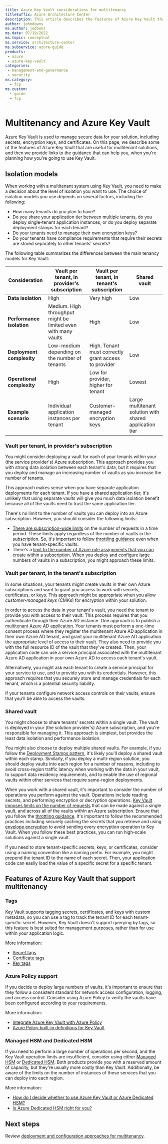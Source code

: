 ```yaml
---
title: Azure Key Vault considerations for multitenancy
titleSuffix: Azure Architecture Center
description: This article describes the features of Azure Key Vault that are useful when you work with multitenanted systems, and it provides links to guidance for how to use Azure Key Vault in a multitenant solution.
author: johndowns
ms.author: jodowns
ms.date: 07/19/2022
ms.topic: conceptual
ms.service: architecture-center
ms.subservice: azure-guide
products:
 - azure
 - azure-key-vault
categories:
 - management-and-governance
 - security
ms.category:
  - fcp
ms.custom:
  - guide
  - fcp
---
```


# Multitenancy and Azure Key Vault

Azure Key Vault is used to manage secure data for your solution, including secrets, encryption keys, and certificates. On this page, we describe some of the features of Azure Key Vault that are useful for multitenant solutions, and then we provide links to the guidance that can help you, when you're planning how you're going to use Key Vault.

## Isolation models

When working with a multitenant system using Key Vault, you need to make a decision about the level of isolation you want to use. The choice of isolation models you use depends on several factors, including the following:

- How many tenants do you plan to have?
- Do you share your application tier between multiple tenants, do you deploy single-tenant application instances, or do you deploy separate deployment stamps for each tenant?
- Do your tenants need to manage their own encryption keys?
- Do your tenants have compliance requirements that require their secrets are stored separately to other tenants' secrets?

The following table summarizes the differences between the main tenancy models for Key Vault:

| Consideration | Vault per tenant, in provider's subscription | Vault per tenant, in tenant's subscription | Shared vault |
|-|-|-|-|
| **Data isolation** | High | Very high | Low |
| **Performance isolation** | Medium. High throughput might be limited even with many vaults | High | Low |
| **Deployment complexity** | Low-medium depending on the number of tenants | High. Tenant must correctly grant access to provider | Low |
| **Operational complexity** | High | Low for provider, higher for tenant | Lowest |
| **Example scenario** | Individual application instances per tenant | Customer-managed encryption keys | Large multitenant solution with shared application tier |

### Vault per tenant, in provider's subscription

You might consider deploying a vault for each of your tenants within your (the service provider's) Azure subscription. This approach provides you with strong data isolation between each tenant's data, but it requires that you deploy and manage an increasing number of vaults as you increase the number of tenants.

This approach makes sense when you have separate application deployments for each tenant. If you have a shared application tier, it's unlikely that using separate vaults will give you much data isolation benefit because all of the vaults need to trust the same application tier.

There's no limit to the number of vaults you can deploy into an Azure subscription. However, yuo should consider the following limits:

- [There are subscription-wide limits](/azure/azure-resource-manager/management/azure-subscription-service-limits#key-vault-limits) on the number of requests in a time period. These limits apply regardless of the number of vaults in the subscription. So, it's important to follow [throttling guidance](/azure/key-vault/general/overview-throttling) even when you have tenant-specific vaults.
- There's a [limit to the number of Azure role assignments that you can create within a subscription](/azure/role-based-access-control/troubleshooting#azure-role-assignments-limit). When you deploy and configure large numbers of vaults in a subscription, you might approach these limits.

### Vault per tenant, in the tenant's subscription

In some situations, your tenants might create vaults in their own Azure subscriptions and want to grant you access to work with secrets, certificates, or keys. This approach might be appropriate when you allow *customer-managed keys* (CMKs) for encryption within your solution.

In order to access the data in your tenant's vault, you need the tenant to provide you with access to their vault. This process requires that you authenticate through their Azure AD instance. One approach is to publish a [multitenant Azure AD application](/azure/active-directory/develop/single-and-multi-tenant-apps). Your tenants must perform a one-time consent process where they register the multitenant Azure AD application in their own Azure AD tenant, and grant your multitenant Azure AD application the appropriate level of access to their vault. They also need to provide you with the full resource ID of the vault that they've created. Then, your application code can use a service principal associated with the multitenant Azure AD application in your own Azure AD to access each tenant's vault.

Alternatively, you might ask each tenant to create a service principal for your service to use, and to provide you with its credentials. However, this approach requires that you securely store and manage credentials for each tenant, which is a potential security liability.

If your tenants configure network access controls on their vaults, ensure that you'll be able to access the vaults.

### Shared vault

You might choose to share tenants' secrets within a single vault. The vault is deployed in your (the solution provider's) Azure subscription, and you're responsible for managing it. This approach is simplest, but provides the least data isolation and performance isolation.

You might also choose to deploy multiple shared vaults. For example, if you follow the [Deployment Stamps pattern](../approaches/overview.yml#deployment-stamps-pattern), it's likely you'll deploy a shared vault within each stamp. Similarly, if you deploy a multi-region solution, you should deploy vaults into each region for a number of reasons, including to avoid cross-region traffic latency when working with the data in your vault, to support data residency requirements, and to enable the use of regional vaults within other services that require same-region deployments.

When you work with a shared vault, it's important to consider the number of operations you perform against the vault. Operations include reading secrets, and performing encryption or decryption operations. [Key Vault imposes limits on the number of requests](/azure/azure-resource-manager/management/azure-subscription-service-limits#key-vault-limits) that can be made against a single vault, and across all of the vaults within an Azure subscription. Ensure that you follow the [throttling guidance](/azure/key-vault/general/overview-throttling). It's important to follow the recommended practices including securely caching the secrets that you retrieve and using [envelope encryption](/azure/security/fundamentals/encryption-atrest#envelope-encryption-with-a-key-hierarchy) to avoid sending every encryption operation to Key Vault. When you follow these best practices, you can run high-scale solutions against a single vault.

If you need to store tenant-specific secrets, keys, or certificates, consider using a naming convention like a naming prefix. For example, you might prepend the tenant ID to the name of each secret. Then, your application code can easily load the value of a specific secret for a specific tenant.

## Features of Azure Key Vault that support multitenancy

### Tags

Key Vault supports tagging secrets, certificates, and keys with custom metadata, so you can use a tag to track the tenant ID for each tenant-specific secret. However, Key Vault doesn't support querying by tags, so this feature is best suited for management purposes, rather than for use within your application logic.

More information:
- [Secret tags](/azure/key-vault/secrets/about-secrets#secret-tags)
- [Certificate tags](/azure/key-vault/certificates/about-certificates#certificate-attributes-and-tags)
- [Key tags](/azure/key-vault/keys/about-keys-details#key-tags)

### Azure Policy support

If you decide to deploy large numbers of vaults, it's important to ensure that they follow a consistent standard for network access configuration, logging, and access control. Consider using Azure Policy to verify the vaults have been configured according to your requirements.

More information:
- [Integrate Azure Key Vault with Azure Policy](/azure/key-vault/general/azure-policy?tabs=certificates)
- [Azure Policy built-in definitions for Key Vault](/azure/key-vault/policy-reference)

### Managed HSM and Dedicated HSM

If you need to perform a large number of operations per second, and the Key Vault operation limits are insufficient, consider using either [Managed HSM](/azure/key-vault/managed-hsm/overview) or [Dedicated HSM](/azure/dedicated-hsm/overview). Both products provide you with a reserved amount of capacity, but they're usually more costly than Key Vault. Additionally, be aware of the limits on the number of instances of these services that you can deploy into each region.

More information:
- [How do I decide whether to use Azure Key Vault or Azure Dedicated HSM?](/azure/dedicated-hsm/faq#how-do-i-decide-whether-to-use-azure-key-vault-or-azure-dedicated-hsm-)
- [Is Azure Dedicated HSM right for you?](/azure/dedicated-hsm/overview#is-azure-dedicated-hsm-right-for-you)

## Next steps

Review [deployment and configuration approaches for multitenancy](../approaches/deployment-configuration.yml).
